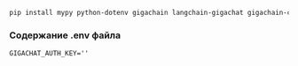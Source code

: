 ```bash
pip install mypy python-dotenv gigachain langchain-gigachat gigachain-community duckduckgo-search
```


### Содержание .env файла
```
GIGACHAT_AUTH_KEY=''
```

